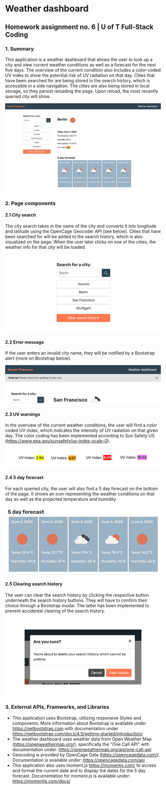# Weather dashboard
## Homework assignment no. 6 | U of T Full-Stack Coding

### 1. Summary
This application is a weather dashboard that allows the user to look up a city and view current weather conditions as well as a forecast for the next five days. The overview of the current condition also includes a color-coded UV index to show the potential risk of UV radiation on that day. Cities that have been searched for are being stored in the search history, which is accessible in a side navigation. The cities are also being stored in local storage, so they persist reloading the page. Upon reload, the most recently queried city will show.

![Screenshot of the application](https://github.com/cestmarcel/uoft-weather/blob/master/assets/screenshots/application.png)

### 2. Page components
#### 2.1 City search
The city search takes in the name of the city and converts it into longitude and latitude using the OpenCage Geocoder API (see below). Cities that have been searched for will be added to the search history, which is also visualized on the page. When the user later clicks on one of the cities, the weather info for that city will be loaded.

![Screenshot of the application](https://github.com/cestmarcel/uoft-weather/blob/master/assets/screenshots/cities.png)

#### 2.2 Error message
If the user enters an invalid city name, they will be notified by a Bootstrap alert (more on Bootstrap below).

![Screenshot of the error alert](https://github.com/cestmarcel/uoft-weather/blob/master/assets/screenshots/error.png)

#### 2.3 UV warnings
In the overview of the current weather conditions, the user will find a color coded UV index, which indicates the intensity of UV radiation on that given day. The color coding has been implemented according to Sun Safety US (https://www.epa.gov/sunsafety/uv-index-scale-0).

![Screenshot of the uv index visualization](https://github.com/cestmarcel/uoft-weather/blob/master/assets/screenshots/uv-examples.png)

#### 2.4 5 day forecast
For each queried city, the user will also find a 5 day forecast on the bottom of the page. It shows an icon representing the weather conditions on that day as well as the projected temperature and humidity.

![Screenshot of the forecast section](https://github.com/cestmarcel/uoft-weather/blob/master/assets/screenshots/forecast.png)

#### 2.5 Clearing search history
The user can clear the search history by clicking the respective button underneath the search history buttons. They will have to confirm their choice through a Bootstrap modal. The latter has been implemented to prevent accidental clearing of the search history.

![Screenshot of the clearing modal](https://github.com/cestmarcel/uoft-weather/blob/master/assets/screenshots/modal.png)

### 3. External APIs, Framworks, and Libraries
- This application uses Bootstrap, utilizing responsive Styles and components. More information about Bootstrap is available under https://getbootstrap.com with documentation under https://getbootstrap.com/docs/4.5/getting-started/introduction/
- The weather dashboard uses weather data from Open Weather Map (https://openweathermap.org/), specifically the "One Call API" with documentation under: https://openweathermap.org/api/one-call-api 
- Geocoding is provided by OpenCage Data (https://opencagedata.com/). Documentation is available under: https://opencagedata.com/api
- This application also uses moment.js https://momentjs.com/ to access and format the current date and to display the dates for the 5 day forecast. Documentation for moment.js is available under: https://momentjs.com/docs/